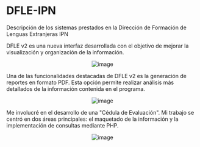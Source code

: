 # DFLE-IPN
Descripción de los sistemas prestados en la Dirección de Formación de Lenguas Extranjeras IPN

DFLE v2 es una nueva interfaz desarrollada con el objetivo de mejorar la visualización y organización de la información.

<div align="center">
  
![image](https://github.com/amJECC/DFLE-IPN/assets/74287948/3e6fc8ea-11ce-4c45-a748-ef9306b8e303)

</div>


Una de las funcionalidades destacadas de DFLE v2 es la generación de reportes en formato PDF.
Esta opción permite realizar análisis más detallados de la información contenida en el programa.
<div align="center">
  
![image](https://github.com/amJECC/DFLE-IPN/assets/74287948/42fff288-ef3d-4e45-a369-5ab53284b61b)

</div>

Me involucré en el desarrollo de una "Cédula de Evaluación". Mi trabajo se centró en dos áreas
principales: el maquetado de la información y la implementación de consultas mediante PHP.
<div align="center">
  
![image](https://github.com/amJECC/DFLE-IPN/assets/74287948/bbe025bf-791b-4942-a604-75f28ca77e0f)

</div>


